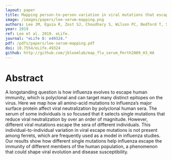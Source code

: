 ```yaml
---
layout: paper
title: Mapping person-to-person variation in viral mutations that escape polyclonal serum targeting influenza hemagglutinin
image: /images/papers/lee-serum-mapping.png
authors: Lee JM, Eguia R, Zost SJ, Choudhary S, Wilson PC, Bedford T, Stevens-Ayers T, Boeckh M, Hurt A, Lakdawala SS, Hensley SE, Bloom JD.
year: 2019
ref: Lee et al. 2019. eLife.
journal: "eLife 8: e49324."
pdf: /pdfs/papers/lee-serum-mapping.pdf
doi: 10.7554/eLife.49324
github: http://github.com/jbloomlab/map_flu_serum_Perth2009_H3_HA
---
```


# Abstract

A longstanding question is how influenza evolves to escape human immunity, which is polyclonal and can target many distinct epitopes on the virus. Here we map how all amino-acid mutations to influenza’s major surface protein affect viral neutralization by polyclonal human sera. The serum of some individuals is so focused that it selects single mutations that reduce viral neutralization by over an order of magnitude. However, different viral mutations escape the sera of different individuals. This individual-to-individual variation in viral escape mutations is not present among ferrets, which are frequently used as a model in influenza studies. Our results show how different single mutations help influenza escape the immunity of different members of the human population, a phenomenon that could shape viral evolution and disease susceptibility.

